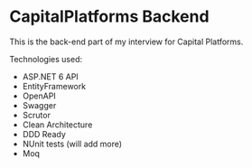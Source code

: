 # CapitalPlatforms Backend

This is the back-end part of my interview for Capital Platforms.

Technologies used:

- ASP.NET 6 API
- EntityFramework
- OpenAPI
- Swagger
- Scrutor
- Clean Architecture
- DDD Ready
- NUnit tests (will add more)
- Moq
